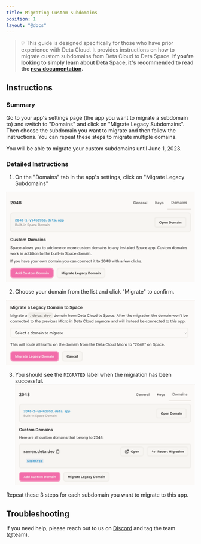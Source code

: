 ```yaml
---
title: Migrating Custom Subdomains
position: 1
layout: "@docs"
---
```


> 💡 This guide is designed specifically for those who have prior experience with Deta Cloud. It provides instructions on how to migrate custom subdomains from Deta Cloud to Deta Space. **If you're looking to simply learn about Deta Space, it's recommended to read the [new documentation](https://deta.space/docs).**

## Instructions
### Summary
Go to your app's settings page (the app you want to migrate a subdomain to) and switch to "Domains" and click on "Migrate Legacy Subdomains". Then choose the subdomain you want to migrate and then follow the instructions. You can repeat these steps to migrate multiple domains.

You will be able to migrate your custom subdomains until June 1, 2023.

### Detailed Instructions

1. On the "Domains" tab in the app's settings, click on "Migrate Legacy Subdomains"

![Screenshot 1](/public/docs_assets/migration_assets/subdomains/subdomains-1.png)

2. Choose your domain from the list and click "Migrate" to confirm.

![Screenshot 2](/public/docs_assets/migration_assets/subdomains/subdomains-2.png)


3. You should see the `MIGRATED` label when the migration has been successful.
![Screenshot 4](/public/docs_assets/migration_assets/subdomains/subdomains-4.png)

Repeat these 3 steps for each subdomain you want to migrate to this app.

## Troubleshooting
If you need help, please reach out to us on [Discord](https://deta.space/discord) and tag the team (@team).
